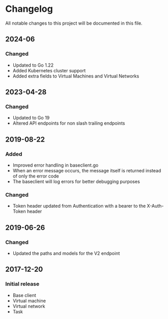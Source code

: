 # Changelog
All notable changes to this project will be documented in this file.

## 2024-06
### Changed
- Updated to Go 1.22
- Added Kubernetes cluster support
- Added extra fields to Virtual Machines and Virtual Networks

## 2023-04-28
### Changed
- Updated to Go 19
- Altered API endpoints for non slash trailing endpoints

## 2019-08-22
### Added
- Improved error handling in baseclient.go
- When an error message occurs, the message itself is returned instead of only the error code
- The baseclient will log errors for better debugging purposes

### Changed
- Token header updated from Authentication with a bearer to the X-Auth-Token header

## 2019-06-26
### Changed
- Updated the paths and models for the V2 endpoint

## 2017-12-20
### Initial release
- Base client
- Virtual machine
- Virtual network
- Task
